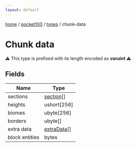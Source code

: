 ```yaml
---
layout: default
---
```


[home](/)  /  [pocket100](/protocol/pocket100)  /  [types](/protocol/pocket100/types)  /  chunk-data

# Chunk data

⚠️️ This type is prefixed with its length encoded as **varuint** ⚠️️

## Fields

Name | Type
---|---
sections | [section](/protocol/pocket100/types/section)[]
heights | ushort[256]
biomes | ubyte[256]
borders | ubyte[]
extra data | [extraData](/protocol/pocket100/types/extra-data)[]
block entities | bytes

